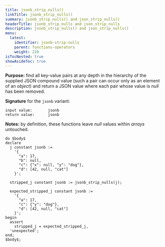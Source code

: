 ```yaml
---
title: jsonb_strip_nulls()
linkTitle: jsonb_strip_nulls()
summary: jsonb_strip_nulls() and json_strip_nulls()
headerTitle: jsonb_strip_nulls and json_strip_nulls
description: jsonb_strip_nulls() and json_strip_nulls() 
menu:
  latest:
    identifier: jsonb-strip-nulls
    parent: functions-operators
    weight: 220
isTocNested: true
showAsideToc: true
---
```


**Purpose:** find all key-value pairs at any depth in the hierarchy of the supplied JSON compound value (such a pair can occur only as an element of an _object_) and return a JSON value where each pair whose value is _null_ has been removed.

**Signature** for the `jsonb` variant:

```
input value:       jsonb
return value:      jsonb
```

**Notes:** by definition, these functions leave _null_ values within _arrays_ untouched.

```postgresql
do $body$
declare
  j constant jsonb :=
    '{
      "a": 17,
      "b": null,
      "c": {"x": null, "y": "dog"},
      "d": [42, null, "cat"]
    }';

  stripped_j constant jsonb := jsonb_strip_nulls(j);

  expected_stripped_j constant jsonb :=
    '{
      "a": 17,
      "c": {"y": "dog"},
      "d": [42, null, "cat"]
    }';
begin
  assert
    stripped_j = expected_stripped_j,
  'unexpected';
end;
$body$;
```
